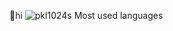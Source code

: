 👋hi
![pkl1024s Most used languages](https://github-readme-stats.vercel.app/api/top-langs?username=pkl1024&show_icons=true&count_private=true&theme=gotham)
